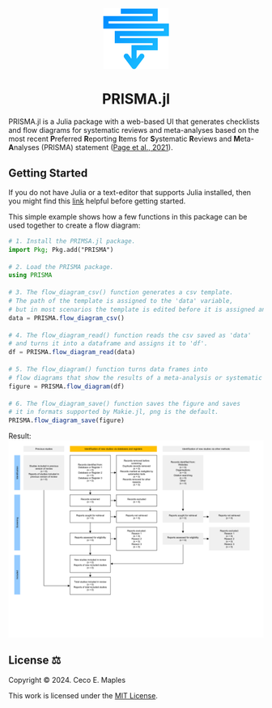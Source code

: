 <div align="center">
<img src="docs/src/assets/svg/favicon.svg" alt="logo" width="130"><b><h1>PRISMA.jl</h1></b>
</div>

PRISMA.jl is a Julia package with a web-based UI that generates checklists and flow diagrams for systematic reviews and meta-analyses based on the most recent <b>P</b>referred <b>R</b>eporting <b>I</b>tems for <b>S</b>ystematic <b>R</b>eviews and <b>M</b>eta-<b>A</b>nalyses (PRISMA) statement ([Page et al., 2021](https://doi.org/10.1186/s13643-021-01626-4)).

## Getting Started

If you do not have Julia or a text-editor that supports Julia installed, then you might find this [link](https://julialang.org/learning/) helpful before getting started.

This simple example shows how a few functions in this package can be used together to create a flow diagram:

```Julia
# 1. Install the PRIMSA.jl package.
import Pkg; Pkg.add("PRISMA") 

# 2. Load the PRISMA package.
using PRISMA

# 3. The flow_diagram_csv() function generates a csv template. 
# The path of the template is assigned to the 'data' variable, 
# but in most scenarios the template is edited before it is assigned and read.
data = PRISMA.flow_diagram_csv()

# 4. The flow_diagram_read() function reads the csv saved as 'data' 
# and turns it into a dataframe and assigns it to 'df'.
df = PRISMA.flow_diagram_read(data)

# 5. The flow_diagram() function turns data frames into 
# flow diagrams that show the results of a meta-analysis or systematic review.
figure = PRISMA.flow_diagram(df)

# 6. The flow_diagram_save() function saves the figure and saves 
# it in formats supported by Makie.jl, png is the default.
PRISMA.flow_diagram_save(figure) 
```

Result:
![flow diagram](docs/src/assets/svg/figure.svg)

## License :balance_scale:

Copyright © 2024. Ceco E. Maples

This work is licensed under the [MIT License](https://opensource.org/license/mit/).